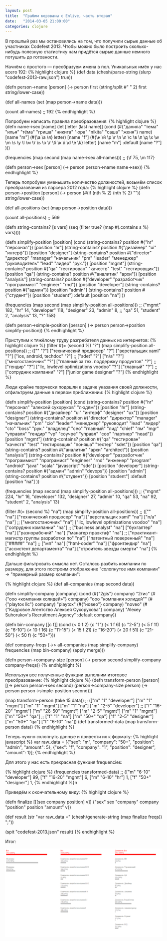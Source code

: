 ```yaml
---
layout: post
title:  "Грабим корованы с Enlive, часть вторая"
date:   "2014-03-05 21:00:00"
categories: clojure
---
```


В прошлый раз мы остановились на том, что получили сырые данные об участниках Codefest 2013. Чтобы можно было построить сколько-нибудь полезную статистику нам придётся сырые данные немного потушить до готовности.

Начнём с простого &mdash; преобразуем имена в пол. Уникальных имён у нас всего 192:
{% highlight clojure %}
(def data (chesh/parse-string (slurp "codefest-2013-raw.json") true))

(defn person->name [person]
  (-> person
      first
      (string/split #" " 2)
      first
      string/lower-case))

(def all-names (set (map person->name data)))

(count all-names) ;; 192
{% endhighlight %}

Попробуем написать правила преобразования:
{% highlight clojure %}
(defn name->sex [name]
  (let [letter (last name)]
    (cond
     (#{"данила" "тема" "илья" "тёма" "гриша" "никита" "юра" "nikita" "саша" "женя"} name) [name "m"]
     (#{\a \а \я} letter) [name "f"]
     (#{\н \й \р \r \n \л \с \в \п \д \x \w \m \s \y \l \м \т \ь \о \г \б \к \i \d \e \k} letter) [name "m"]
     :default [name "?"]
     )))

(frequencies (map second (map name->sex all-names)))
;; {\f 75, \m 117}

(defn person->sex [person]
  (-> person person->name name->sex))
{% endhighlight %}

Теперь попробуем уменьшить количество должностей, возьмём список преобразований из парсера 2012 года:
{% highlight clojure %}
(defn person->position [person]
  (-> person
      (#(if (nth % 2) (nth % 2) ""))
      string/lower-case))

(def all-positions (set (map person->position data)))

(count all-positions) ;; 569

(defn string-contains? [s vars]
  (seq (filter true? (map #(.contains s %) vars))))

(defn simplify-position [position]
  (cond
   (string-contains? position #{"hr" "персонал"}) [position "hr"]
   (string-contains? position #{"дизайнер" "ui" "интерф"}) [position "designer"]
   (string-contains? position #{"director" "директор" "manager" "начальник" "pm" "leader" "менеджер"
            "руководитель" "lead" "лидер" "рук."}) [position "mgmt"]
   (string-contains? position #{"qa" "тестирован" "качеств" "test" "тестировщик"}) [position "qa"]
   (string-contains? position #{"аналитик" "архи"}) [position "analysis"]
   (string-contains? position #{"developer" "разработчик" "программист" "engineer" "rnd"}) [position "developer"]
   (string-contains? position #{"админ"}) [position "admin"]
   (string-contains? position #{"студент"}) [position "student"]
   :default [position "na"]
   ))

(frequencies (map second (map simplify-position all-positions)))
;; {"mgmt" 182, "hr" 14, "developer" 118, "designer" 23, "admin" 8,
;;  "qa" 51, "student" 2, "analysis" 13, "?" 158}

(defn person->simple-position [person]
  (-> person person->position simplify-position))
{% endhighlight %}

Приступим к тяжёлому труду разгребателя данных из интернетов:
{% highlight clojure %}
(filter #(= (second %) "?") (map simplify-position all-positions))
;; (["" "?"] ["технический продюсер" "?"] ["верстальщик xaml" "?"] ["ios, android, techdoc" "?"]
;;  ["sdet" "?"] ["n/a" "?"] ["многостаночник" "?"] ["главный за тех. поддержку продуктов" "?"]
;;  ["гендир" "?"] ["llc, lowlevel optimizations voodoo" "?"] ["главный" "?"]
;;  ["сотрудник компании" "?"] ["junior game designer" "?"]
{% endhighlight %}

Люди крайне творчески подошли к задаче указания своей должности, отфильтруем данные в первом приближении:
{% highlight clojure %}

(defn simplify-position [position]
  (cond
   (string-contains? position #{"hr" "персонал" "алексей сухоруков" "людям"}) [position "hr"]
   (string-contains? position #{"дизайнер" "ui" "интерф" "designer" "ux"}) [position "designer"]
   (string-contains? position #{"director" "директор" "manager" "начальник" "pm" "cio"
                                "leader" "менеджер" "руководит" "lead" "лидер" "cto" "boss"
                                "рук." "владелец" "ceo" "главный" "лид" "chief" "пм" "mgr"
                                "управля" "гендир" "vp" "соучре" "управл" "coo" "партнер" "head"}) [position "mgmt"]
   (string-contains? position #{"qa" "тестирован" "качеств" "test" "тестировщик" "поняша"
                                "тестер" "sdet"}) [position "qa"]
   (string-contains? position #{"аналитик" "архи" "architect"}) [position "analysis"]
   (string-contains? position #{"developer" "разработчик" "программист" "програмист"
                                "engineer" "rnd" "инженер" "program"
                                "android" "java" "scala" "javascript" "sde"}) [position "developer"]
   (string-contains? position #{"админ" "admin" "devops"}) [position "admin"]
   (string-contains? position #{"студент"}) [position "student"]
   :default [position "na"]
   ))

(frequencies (map second (map simplify-position all-positions)))
;; {"mgmt" 224, "hr" 16, "developer" 132, "designer" 27, "admin" 10, "qa" 53, "na" 92, "student" 2, "analysis" 13}

(filter #(= (second %) "na") (map simplify-position all-positions))
;; (["" "na"] ["технический продюсер" "na"] ["верстальщик xaml" "na"] ["n/a" "na"]
;;  ["многостаночник" "na"] ["llc, lowlevel optimizations voodoo" "na"] ["сотрудник компании" "na"]
;;  ["business analyst" "na"] ["бухгалтер" "na"] ["разнорабочий" "na"] ["манагер праэктаф" "na"]
;;  ["практикант-магистр группы разработки по" "na"] ["патентный поверенный" "na"] ["#####" "na"]
;;  ["мп" "na"] ["html-coder" "na"] ["фронтэндир" "na"] ["ассистент департамента" "na"] ["строитель звезды смерти" "na"]
{% endhighlight %}

Дальше фильтровать смысла нет. Осталось разбить компании по размеру, для этого построим отображение "схлопнутое имя компании" &#8594; "примерный размер компании":

{% highlight clojure %}
(def all-companies (map second data))

(defn simplify-company [company]
  (cond
   (#{"2gis"} company) "2гис"
   (#{"ооо «компания холидей»"} company) "ооо \"компания холидей\""
   (#{"playtox llc"} company) "playtox"
   (#{"новео"} company) "noveo"
   (#{"Кадровое Агентство Алексея Сухорукова"} company) "Alexey Suhorukov's Recruitment Agency"
   :default company))

(defn bin-company [[c f]]
  (cond
   (< 0 f 2) {c "1"}
   (< 1 f 6) {c "2-5"}
   (< 5 f 11) {c "6-10"}
   (< 10 f 16) {c "11-15"}
   (< 15 f 21) {c "16-20"}
   (< 20 f 51) {c "21-50"}
   (< 50 f) {c "50+"}))

(def company-freqs
  (->> all-companies
       (map simplify-company)
       frequencies
       (map bin-company)
       (apply merge)))

(defn person->company-size [person]
  (-> person second simplify-company company-freqs))
{% endhighlight %}

Используя все полученные функции выполним итоговое преобразование:
{% highlight clojure %}
(defn transform-person [person]
  [(-> person person->sex second) (person->company-size person) (-> person person->simple-position second)])

(map transform-person (take 15 data))
;; (["m" "1" "developer"] ["m" "1" "mgmt"] ["m" "1" "mgmt"] ["m" "1" "na"] ["m" "2-5" "developer"]
;;  ["f" "16-20" "mgmt"] ["m" "26-50" "mgmt"] ["m" "2-5" "mgmt"] ["m" "1" "mgmt"] ["m" "50+" "qa"]
;;  ["f" "1" "na"] ["m" "50+" "qa"] ["f" "2-5" "designer"] ["m" "50+" "qa"] ["f" "6-10" "na"])
(def transformed-data (map transform-person data))
{% endhighlight %}

Теперь нужно схлопнуть данные и привести их к формату:
{% highlight javascript %}
var raw_data = [{"sex": "m", "company": "50+", "position": "admin", "amount": 5},
                {"sex": "f", "company": "1", "position": "designer", "amount": 1}];
{% endhighlight %}

Для этого у нас есть прекрасная функция frequencies:

{% highlight clojure %}
(frequencies transformed-data)
;; {["m" "6-10" "developer"] 99, ["f" "16-20" "mgmt"] 6, ["m" "6-10" "hr"] 1, ["f" "50+" "designer"] 1,
{% endhighlight %}n

Приведём к окончательному виду:
{% highlight clojure %}

(defn finalize [[[sex company position] v]]
  {"sex" sex "company" company "position" position "amount" v})

(def result
  (str "var raw_data ="
    (chesh/generate-string
     (map finalize freqs))
    ";"))

(spit "codefest-2013.json" result)
{% endhighlight %}

Итог:
<center><img src="/images/codefest-2013-result.png" alt="Histogram" width="700"></center>
